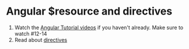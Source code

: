 # Angular $resource and directives

1. Watch the [Angular Tutorial videos](https://www.youtube.com/playlist?list=PLNcEnkMSwDUmKzFoqOwClxw6OIgKxa5sM) if you haven't already. Make sure to watch #12-14
1. Read about [directives](directives.md)
